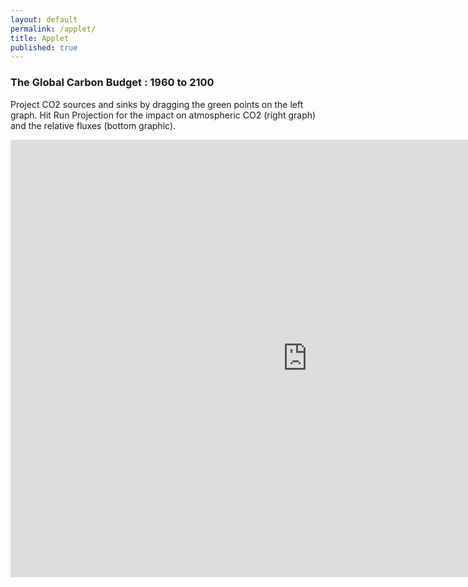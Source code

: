 ```yaml
---
layout: default
permalink: /applet/
title: Applet
published: true
---
```



### The Global Carbon Budget : 1960 to 2100
Project CO2 sources and sinks by dragging the green points on the left graph. 
Hit Run Projection for the impact on atmospheric CO2 (right graph) and the relative fluxes (bottom graphic).


<iframe src="http://www.ssec.wisc.edu/sose/flex/CarbonCycle.html" width="950px" height="700px" align="left" frameborder="0px" marginwidth="0px" scrolling="none" border="0px" class="iframe-class"></iframe>
